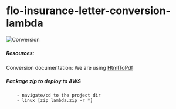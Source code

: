 # flo-insurance-letter-conversion-lambda

![Conversion](https://media.giphy.com/media/Q8fN8ADCh5UWI/giphy.gif)

##### Resources:
Conversion documentation: We are using [HtmlToPdf](https://www.npmjs.com/package/html-pdf)

#####          Package zip to deploy to AWS
        - navigate/cd to the project dir 
        - linux [zip lambda.zip -r *] 
 